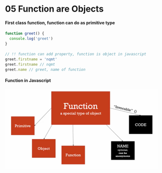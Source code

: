 # 05 Function are Objects

#### First class function, function can do as primitive type

```javascript
function greet() {
  console.log('greet')
}

// !! function can add property, function is object in javascript
greet.firstname = 'nqmt'
greet.firstname // nqmt
greet.name // greet, name of function
```

#### Function in Javascript

![First class function](img/first-class-function.png)